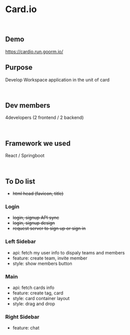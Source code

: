 # Card.io

<br />

## Demo

https://cardio.run.goorm.io/

## Purpose

Develop Workspace application in the unit of card

<br />

## Dev members

4developers (2 frontend / 2 backend)

<br />

## Framework we used

React / Springboot

<br />

## To Do list

- ~~html head (favicon, title)~~

### Login

- ~~login, signup API sync~~
- ~~login, signup design~~
- ~~request server to sign up or sign in~~

### Left Sidebar

- api: fetch my user info to dispaly teams and members
- feature: create team, invite member
- style: show members button

### Main

- api: fetch cards info
- feature: create tag, card
- style: card container layout
- style: drag and drop

### Right Sidebar

- feature: chat
